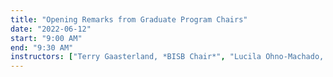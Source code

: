 ```yaml
---
title: "Opening Remarks from Graduate Program Chairs"
date: "2022-06-12"
start: "9:00 AM"
end: "9:30 AM"
instructors: ["Terry Gaasterland, *BISB Chair*", "Lucila Ohno-Machado, *BMI Chair*"]
---
```



